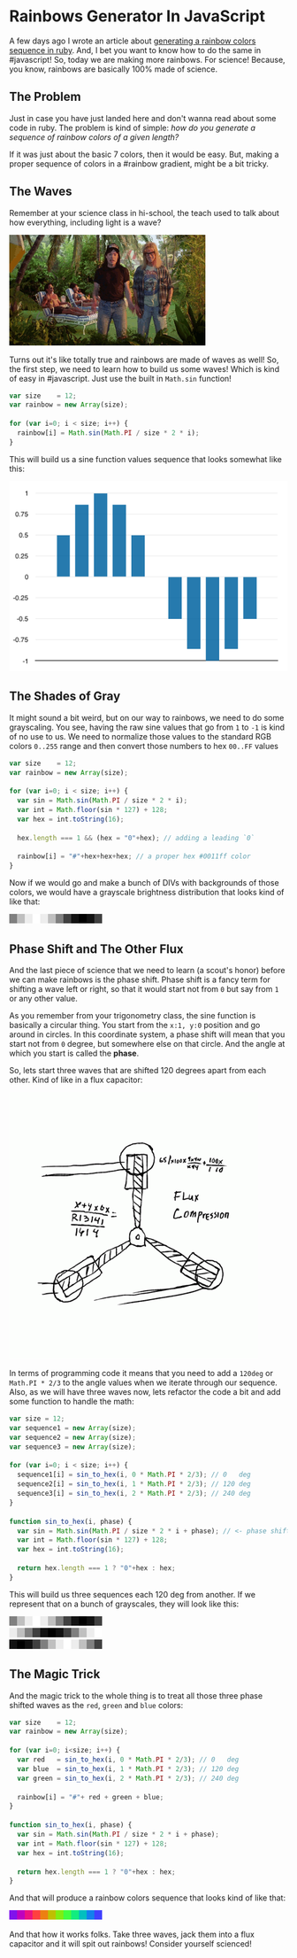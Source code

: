 # Rainbows Generator In JavaScript

A few days ago I wrote an article about
[generating a rainbow colors sequence in ruby](/2015-10-24-waves-rainbows-and-flux).
And, I bet you want to know how to do the same in #javascript! So,
today we are making more rainbows. For science! Because, you know,
rainbows are basically 100% made of science.

## The Problem

Just in case you have just landed here and don't wanna read about
some code in ruby. The problem is kind of simple: _how do you
generate a sequence of rainbow colors of a given length?_

If it was just about the basic 7 colors, then it would be easy. But,
making a proper sequence of colors in a #rainbow gradient, might be
a bit tricky.

## The Waves

Remember at your science class in hi-school, the teach used to talk
about how everything, including light is a wave?

![](/images/2015/10/wayne-dream-segue.gif)

Turns out it's like totally true and rainbows are made of waves as
well! So, the first step, we need to learn how to build us some waves!
Which is kind of easy in #javascript. Just use the built in `Math.sin`
function!

```js
var size    = 12;
var rainbow = new Array(size);

for (var i=0; i < size; i++) {
  rainbow[i] = Math.sin(Math.PI / size * 2 * i);
}
```

This will build us a sine function values sequence that looks somewhat
like this:

![](/images/2015/10/sine-chart.png)

## The Shades of Gray

It might sound a bit weird, but on our way to rainbows, we need to
do some grayscaling. You see, having the raw sine values that go
from `1` to `-1` is kind of no use to us. We need to normalize those
values to the standard RGB colors `0..255` range and then convert
those numbers to hex `00..FF` values

```js
var size    = 12;
var rainbow = new Array(size);

for (var i=0; i < size; i++) {
  var sin = Math.sin(Math.PI / size * 2 * i);
  var int = Math.floor(sin * 127) + 128;
  var hex = int.toString(16);

  hex.length === 1 && (hex = "0"+hex); // adding a leading `0`

  rainbow[i] = "#"+hex+hex+hex; // a proper hex #0011ff color
}
```

Now if we would go and make a bunch of DIVs with backgrounds of
those colors, we would have a grayscale brightness distribution
that looks kind of like that:

<div class="rainbow-test">
  <div style='background: rgb(128, 128, 128)'></div>
  <div style='background: rgb(191, 191, 191)'></div>
  <div style='background: rgb(237, 237, 237)'></div>
  <div style='background: rgb(255, 255, 255)'></div>
  <div style='background: rgb(237, 237, 237)'></div>
  <div style='background: rgb(191, 191, 191)'></div>
  <div style='background: rgb(128, 128, 128)'></div>
  <div style='background: rgb(64, 64, 64)'></div>
  <div style='background: rgb(18, 18, 18)'></div>
  <div style='background: rgb(1, 1, 1)'></div>
  <div style='background: rgb(18, 18, 18)'></div>
  <div style='background: rgb(64, 64, 64)'></div>
</div>

<style>
  .rainbow-test {
    height: 1.5em;
  }
  .rainbow-test div {
    display: inline-block;
    height: 1.2em;
    width: 1em;
    float: left;
  }
</style>

## Phase Shift and The Other Flux

And the last piece of science that we need to learn (a scout's honor)
before we can make rainbows is the phase shift. Phase shift is a fancy
term for shifting a wave left or right, so that it would start not
from `0` but say from `1` or any other value.

As you remember from your trigonometry class, the sine function is
basically a circular thing. You start from the `x:1, y:0` position
and go around in circles. In this coordinate system, a phase shift will
mean that you start not from `0` degree, but somewhere else on that circle.
And the angle at which you start is called the **phase**.

So, lets start three waves that are shifted 120 degrees apart from each
other. Kind of like in a flux capacitor:

![](/images/2015/10/flux-capacitor.gif)

In terms of programming code it means that you need to add a `120deg`
or `Math.PI * 2/3` to the angle values when we iterate through our sequence.
Also, as we will have three waves now, lets refactor the code a bit
and add some function to handle the math:

```js
var size = 12;
var sequence1 = new Array(size);
var sequence2 = new Array(size);
var sequence3 = new Array(size);

for (var i=0; i < size; i++) {
  sequence1[i] = sin_to_hex(i, 0 * Math.PI * 2/3); // 0   deg
  sequence2[i] = sin_to_hex(i, 1 * Math.PI * 2/3); // 120 deg
  sequence3[i] = sin_to_hex(i, 2 * Math.PI * 2/3); // 240 deg
}

function sin_to_hex(i, phase) {
  var sin = Math.sin(Math.PI / size * 2 * i + phase); // <- phase shift
  var int = Math.floor(sin * 127) + 128;
  var hex = int.toString(16);

  return hex.length === 1 ? "0"+hex : hex;
}
```

This will build us three sequences each 120 deg from another. If we
represent that on a bunch of grayscales, they will look like this:

<div class="rainbow-test">
  <div style='background: rgb(128, 128, 128)'></div>
  <div style='background: rgb(191, 191, 191)'></div>
  <div style='background: rgb(237, 237, 237)'></div>
  <div style='background: rgb(255, 255, 255)'></div>
  <div style='background: rgb(237, 237, 237)'></div>
  <div style='background: rgb(191, 191, 191)'></div>
  <div style='background: rgb(128, 128, 128)'></div>
  <div style='background: rgb(64, 64, 64)'></div>
  <div style='background: rgb(18, 18, 18)'></div>
  <div style='background: rgb(1, 1, 1)'></div>
  <div style='background: rgb(18, 18, 18)'></div>
  <div style='background: rgb(64, 64, 64)'></div>
</div>
<div class="rainbow-test">
  <div style='background: rgb(237, 237, 237)'></div>
  <div style='background: rgb(191, 191, 191)'></div>
  <div style='background: rgb(128, 128, 128)'></div>
  <div style='background: rgb(64, 64, 64)'></div>
  <div style='background: rgb(18, 18, 18)'></div>
  <div style='background: rgb(1, 1, 1)'></div>
  <div style='background: rgb(18, 18, 18)'></div>
  <div style='background: rgb(64, 64, 64)'></div>
  <div style='background: rgb(127, 127, 127)'></div>
  <div style='background: rgb(191, 191, 191)'></div>
  <div style='background: rgb(237, 237, 237)'></div>
  <div style='background: rgb(255, 255, 255)'></div>
</div>
<div class="rainbow-test">
  <div style='background: rgb(18, 18, 18)'></div>
  <div style='background: rgb(1, 1, 1)'></div>
  <div style='background: rgb(18, 18, 18)'></div>
  <div style='background: rgb(64, 64, 64)'></div>
  <div style='background: rgb(127, 127, 127)'></div>
  <div style='background: rgb(191, 191, 191)'></div>
  <div style='background: rgb(237, 237, 237)'></div>
  <div style='background: rgb(255, 255, 255)'></div>
  <div style='background: rgb(237, 237, 237)'></div>
  <div style='background: rgb(191, 191, 191)'></div>
  <div style='background: rgb(128, 128, 128)'></div>
  <div style='background: rgb(64, 64, 64)'></div>
</div>

## The Magic Trick

And the magic trick to the whole thing is to treat all those three
phase shifted waves as the `red`, `green` and `blue` colors:

```js
var size    = 12;
var rainbow = new Array(size);

for (var i=0; i<size; i++) {
  var red   = sin_to_hex(i, 0 * Math.PI * 2/3); // 0   deg
  var blue  = sin_to_hex(i, 1 * Math.PI * 2/3); // 120 deg
  var green = sin_to_hex(i, 2 * Math.PI * 2/3); // 240 deg

  rainbow[i] = "#"+ red + green + blue;
}

function sin_to_hex(i, phase) {
  var sin = Math.sin(Math.PI / size * 2 * i + phase);
  var int = Math.floor(sin * 127) + 128;
  var hex = int.toString(16);

  return hex.length === 1 ? "0"+hex : hex;
}
```

And that will produce a rainbow colors sequence that looks kind
of like that:

<div class="rainbow-test">
  <div style="background:rgb(128, 18, 237)"></div>
  <div style="background:rgb(191, 1, 191)"></div>
  <div style="background:rgb(237, 18, 128)"></div>
  <div style="background:rgb(255, 64, 64)"></div>
  <div style="background:rgb(237, 127, 18)"></div>
  <div style="background:rgb(191, 191, 1)"></div>
  <div style="background:rgb(128, 237, 18)"></div>
  <div style="background:rgb(64, 255, 64)"></div>
  <div style="background:rgb(18, 237, 127)"></div>
  <div style="background:rgb(1, 191, 191)"></div>
  <div style="background:rgb(18, 128, 237)"></div>
  <div style="background:rgb(64, 64, 255)"></div>
</div>

And that how it works folks. Take three waves, jack them into a
flux capacitor and it will spit out rainbows! Consider yourself
scienced!
